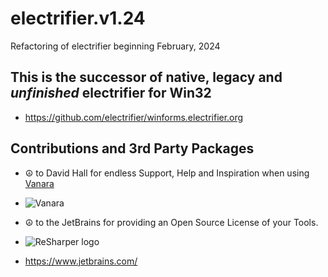 # electrifier.v1.24
Refactoring of electrifier beginning February, 2024

## This is the successor of native, legacy and _unfinished_ electrifier for Win32
- https://github.com/electrifier/winforms.electrifier.org

## Contributions and 3rd Party Packages
- ☮️ to David Hall for endless Support, Help and Inspiration when using [Vanara](https://github.com/dahall/Vanara)
- ![Vanara](https://raw.githubusercontent.com/dahall/Vanara/master/docs/icons/Vanara64x64.png)

- ☮️ to the JetBrains for providing an Open Source License of your Tools.
- ![ReSharper logo](https://resources.jetbrains.com/storage/products/company/brand/logos/ReSharper.png)
- https://www.jetbrains.com/

